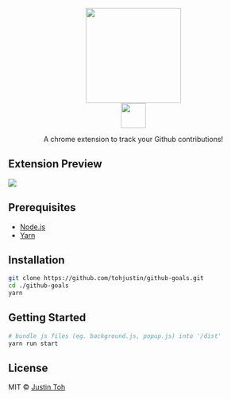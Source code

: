 <p align="center">
  <a href="https://chrome.google.com/webstore/detail/github-goals/pchnbdedipdodklgoojebccbjkeoaakd" target="_blank"><img height="192px" src="https://github.com/tohjustin/github-goals/blob/master/readme/extension_logo.png"></a>
  <br>
  <a href="https://chrome.google.com/webstore/detail/github-goals/pchnbdedipdodklgoojebccbjkeoaakd" target="_blank"><img height="50" src="https://github.com/tohjustin/github-goals/blob/master/readme/extension_name.png"></a>
</p>
<p align="center">
  <span>
    A chrome extension to track your Github contributions!
  </span>
</p>

## Extension Preview
<img src="https://github.com/tohjustin/github-goals/blob/master/readme/preview.gif">

## Prerequisites

- [Node.js](https://nodejs.org/en/download/)
- [Yarn](https://yarnpkg.com/en/docs/install#mac-tab)

## Installation

``` bash
git clone https://github.com/tohjustin/github-goals.git
cd ./github-goals
yarn
```

## Getting Started

``` bash
# bundle js files (eg. background.js, popup.js) into '/dist'
yarn run start
```

## License

MIT © [Justin Toh](https://github.com/tohjustin)
